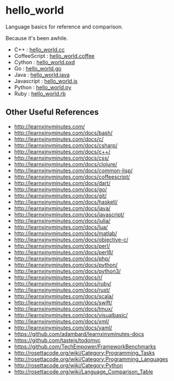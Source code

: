 hello_world
==============
Language basics for reference and comparison.

Because it's been awhile.

* C++ : [hello_world.cc](https://github.com/westurner/hello_world/blob/master/c%2B%2B/hello_world.cc)
* CoffeeScript : [hello_world.coffee](https://github.com/westurner/hello_world/blob/master/coffeescript/src/hello_world.coffee)
* Cython : [hello_world.pxd](https://github.com/westurner/hello_world/blob/master/cython/hello_world.pxd)
* Go : [hello_world.go](https://github.com/westurner/hello_world/blob/master/go/hello_world.go)
* Java : [hello_world.java](https://github.com/westurner/hello_world/blob/master/java/HelloWorld.java)
* Javascript : [hello_world.js](https://github.com/westurner/hello_world/blob/master/javascript/hello_world.js)
* Python : [hello_world.py](https://github.com/westurner/hello_world/blob/master/python/hello_world.py)
* Ruby : [hello_world.rb](https://github.com/westurner/hello_world/blob/master/ruby/hello_world.rb)


Other Useful References
-------------------------
* http://learnxinyminutes.com/
* http://learnxinyminutes.com/docs/bash/
* http://learnxinyminutes.com/docs/c/
* http://learnxinyminutes.com/docs/csharp/
* http://learnxinyminutes.com/docs/c++/
* http://learnxinyminutes.com/docs/css/
* http://learnxinyminutes.com/docs/clojure/
* http://learnxinyminutes.com/docs/common-lisp/
* http://learnxinyminutes.com/docs/coffeescript/
* http://learnxinyminutes.com/docs/dart/
* http://learnxinyminutes.com/docs/go/
* http://learnxinyminutes.com/docs/git/
* http://learnxinyminutes.com/docs/haskell/
* http://learnxinyminutes.com/docs/java/
* http://learnxinyminutes.com/docs/javascript/
* http://learnxinyminutes.com/docs/julia/
* http://learnxinyminutes.com/docs/lua/
* http://learnxinyminutes.com/docs/matlab/
* http://learnxinyminutes.com/docs/objective-c/
* http://learnxinyminutes.com/docs/perl/
* http://learnxinyminutes.com/docs/perl6/
* http://learnxinyminutes.com/docs/php/
* http://learnxinyminutes.com/docs/python/
* http://learnxinyminutes.com/docs/python3/
* http://learnxinyminutes.com/docs/r/
* http://learnxinyminutes.com/docs/ruby/
* http://learnxinyminutes.com/docs/rust/
* http://learnxinyminutes.com/docs/scala/
* http://learnxinyminutes.com/docs/swift/
* http://learnxinyminutes.com/docs/tmux/
* http://learnxinyminutes.com/docs/visualbasic/
* http://learnxinyminutes.com/docs/xml/
* http://learnxinyminutes.com/docs/yaml/
* https://github.com/adambard/learnxinyminutes-docs
* https://github.com/tastejs/todomvc
* https://github.com/TechEmpower/FrameworkBenchmarks
* http://rosettacode.org/wiki/Category:Programming_Tasks
* http://rosettacode.org/wiki/Category:Programming_Languages
* http://rosettacode.org/wiki/Category:Python
* http://rosettacode.org/wiki/Language_Comparison_Table
